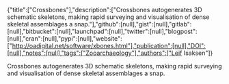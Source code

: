 {"title":["Crossbones"],"description":["Crossbones autogenerates 3D schematic skeletons, making rapid surveying and visualisation of dense skeletal assemblages a snap."],"github":[null],"gist":[null],"gitlab":[null],"bitbucket":[null],"launchpad":[null],"twitter":[null],"blogpost":[null],"cran":[null],"pypi":[null],"website":["http://oadigital.net/software/xbones.html"],"publication":[null],"DOI":[null],"notes":[null],"tags":["Zooarchaeology"],"authors":["Leif Isaksen"]}

Crossbones autogenerates 3D schematic skeletons, making rapid surveying and visualisation of dense skeletal assemblages a snap.
